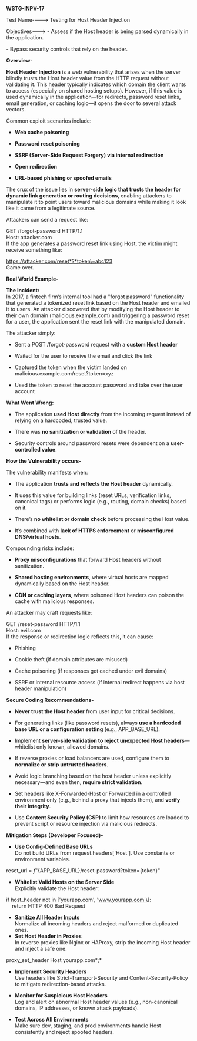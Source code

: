 **WSTG-INPV-17**

Test Name----\> Testing for Host Header Injection

Objectives---\> \- Assess if the Host header is being parsed dynamically in the application.

\- Bypass security controls that rely on the header.

**Overview-**

**Host Header Injection** is a web vulnerability that arises when the server blindly trusts the Host header value from the HTTP request without validating it. This header typically indicates which domain the client wants to access (especially on shared hosting setups). However, if this value is used dynamically in the application—for redirects, password reset links, email generation, or caching logic—it opens the door to several attack vectors.

Common exploit scenarios include:

* **Web cache poisoning**

* **Password reset poisoning**

* **SSRF (Server-Side Request Forgery) via internal redirection**

* **Open redirection**

* **URL-based phishing or spoofed emails**

The crux of the issue lies in **server-side logic that trusts the header for dynamic link generation or routing decisions**, enabling attackers to manipulate it to point users toward malicious domains while making it look like it came from a legitimate source.

Attackers can send a request like:

GET /forgot\-password HTTP/1.1    
Host: attacker.com    
If the app generates a password reset link using Host, the victim might receive something like:

https://attacker.com/reset*?*token\=abc123  
Game over.

**Real World Example-**

**The Incident:**  
In 2017, a fintech firm’s internal tool had a "forgot password" functionality that generated a tokenized reset link based on the Host header and emailed it to users. An attacker discovered that by modifying the Host header to their own domain (malicious.example.com) and triggering a password reset for a user, the application sent the reset link with the manipulated domain.

The attacker simply:

* Sent a POST /forgot-password request with a **custom Host header**

* Waited for the user to receive the email and click the link

* Captured the token when the victim landed on malicious.example.com/reset?token=xyz

* Used the token to reset the account password and take over the user account

**What Went Wrong:**

* The application **used Host directly** from the incoming request instead of relying on a hardcoded, trusted value.

* There was **no sanitization or validation** of the header.

* Security controls around password resets were dependent on a **user-controlled value**.

**How the Vulnerability occurs-**

The vulnerability manifests when:

* The application **trusts and reflects the Host header** dynamically.

* It uses this value for building links (reset URLs, verification links, canonical tags) or performs logic (e.g., routing, domain checks) based on it.

* There’s **no whitelist or domain check** before processing the Host value.

* It’s combined with **lack of HTTPS enforcement** or **misconfigured DNS/virtual hosts**.

Compounding risks include:

* **Proxy misconfigurations** that forward Host headers without sanitization.

* **Shared hosting environments**, where virtual hosts are mapped dynamically based on the Host header.

* **CDN or caching layers**, where poisoned Host headers can poison the cache with malicious responses.

An attacker may craft requests like:

GET /reset\-password HTTP/1.1    
Host: evil.com    
If the response or redirection logic reflects this, it can cause:

* Phishing

* Cookie theft (if domain attributes are misused)

* Cache poisoning (if responses get cached under evil domains)

* SSRF or internal resource access (if internal redirect happens via host header manipulation)

**Secure Coding Recommendations-**

* **Never trust the Host header** from user input for critical decisions.

* For generating links (like password resets), always **use a hardcoded base URL or a configuration setting** (e.g., APP\_BASE\_URL).

* Implement **server-side validation to reject unexpected Host headers**—whitelist only known, allowed domains.

* If reverse proxies or load balancers are used, configure them to **normalize or strip untrusted headers**.

* Avoid logic branching based on the host header unless explicitly necessary—and even then, **require strict validation**.

* Set headers like X-Forwarded-Host or Forwarded in a controlled environment only (e.g., behind a proxy that injects them), and **verify their integrity**.

* Use **Content Security Policy (CSP)** to limit how resources are loaded to prevent script or resource injection via malicious redirects.

**Mitigation Steps (Developer Focused)-**

* **Use Config-Defined Base URLs**  
  Do not build URLs from request.headers\['Host'\]. Use constants or environment variables.

reset\_url \= *f*"{APP\_BASE\_URL}/reset-password?token={token}"

* **Whitelist Valid Hosts on the Server Side**  
  Explicitly validate the Host header:

if host\_header not in \['yourapp.com', 'www.yourapp.com'\]:  
    return HTTP 400 Bad Request

* **Sanitize All Header Inputs**  
  Normalize all incoming headers and reject malformed or duplicated ones.  
* **Set Host Header in Proxies**  
  In reverse proxies like Nginx or HAProxy, strip the incoming Host header and inject a safe one.

proxy\_set\_header Host yourapp.com*;*

* **Implement Security Headers**  
  Use headers like Strict-Transport-Security and Content-Security-Policy to mitigate redirection-based attacks.

* **Monitor for Suspicious Host Headers**  
  Log and alert on abnormal Host header values (e.g., non-canonical domains, IP addresses, or known attack payloads).

* **Test Across All Environments**  
  Make sure dev, staging, and prod environments handle Host consistently and reject spoofed headers.

